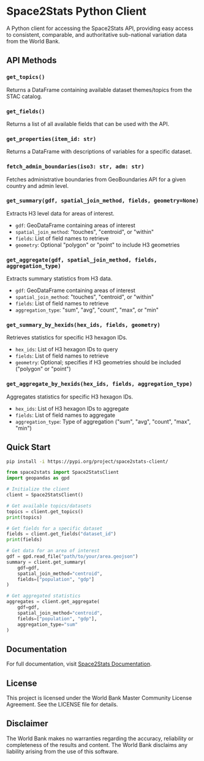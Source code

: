 # Space2Stats Python Client

A Python client for accessing the Space2Stats API, providing easy access to consistent, comparable, and authoritative sub-national variation data from the World Bank.


## API Methods

### `get_topics()`
Returns a DataFrame containing available dataset themes/topics from the STAC catalog.

### `get_fields()`
Returns a list of all available fields that can be used with the API.

### `get_properties(item_id: str)`
Returns a DataFrame with descriptions of variables for a specific dataset.

### `fetch_admin_boundaries(iso3: str, adm: str)`
Fetches administrative boundaries from GeoBoundaries API for a given country and admin level.

### `get_summary(gdf, spatial_join_method, fields, geometry=None)`
Extracts H3 level data for areas of interest.
- `gdf`: GeoDataFrame containing areas of interest
- `spatial_join_method`: "touches", "centroid", or "within"
- `fields`: List of field names to retrieve
- `geometry`: Optional "polygon" or "point" to include H3 geometries

### `get_aggregate(gdf, spatial_join_method, fields, aggregation_type)`
Extracts summary statistics from H3 data.
- `gdf`: GeoDataFrame containing areas of interest
- `spatial_join_method`: "touches", "centroid", or "within"
- `fields`: List of field names to retrieve
- `aggregation_type`: "sum", "avg", "count", "max", or "min"

### `get_summary_by_hexids(hex_ids, fields, geometry)`
Retrieves statistics for specific H3 hexagon IDs.
- `hex_ids`: List of H3 hexagon IDs to query
- `fields`: List of field names to retrieve
- `geometry`: Optional; specifies if H3 geometries should be included ("polygon" or "point")

### `get_aggregate_by_hexids(hex_ids, fields, aggregation_type)`
Aggregates statistics for specific H3 hexagon IDs.
- `hex_ids`: List of H3 hexagon IDs to aggregate
- `fields`: List of field names to aggregate
- `aggregation_type`: Type of aggregation ("sum", "avg", "count", "max", "min")


## Quick Start

```bash
pip install -i https://pypi.org/project/space2stats-client/
```

```python
from space2stats import Space2StatsClient
import geopandas as gpd

# Initialize the client
client = Space2StatsClient()

# Get available topics/datasets
topics = client.get_topics()
print(topics)

# Get fields for a specific dataset
fields = client.get_fields("dataset_id")
print(fields)

# Get data for an area of interest
gdf = gpd.read_file("path/to/your/area.geojson")
summary = client.get_summary(
    gdf=gdf,
    spatial_join_method="centroid",
    fields=["population", "gdp"]
)

# Get aggregated statistics
aggregates = client.get_aggregate(
    gdf=gdf,
    spatial_join_method="centroid",
    fields=["population", "gdp"],
    aggregation_type="sum"
)
```

## Documentation

For full documentation, visit [Space2Stats Documentation](https://worldbank.github.io/DECAT_Space2Stats/).

## License

This project is licensed under the World Bank Master Community License Agreement. See the LICENSE file for details.

## Disclaimer

The World Bank makes no warranties regarding the accuracy, reliability or completeness of the results and content. The World Bank disclaims any liability arising from the use of this software. 